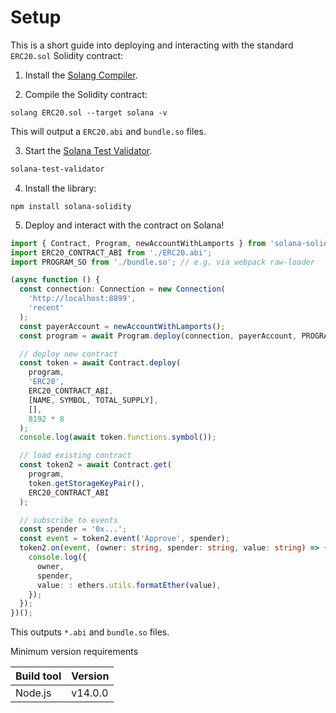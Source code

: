 # Setup

This is a short guide into deploying and interacting with the standard `ERC20.sol` Solidity contract:

1. Install the [Solang Compiler](https://solang.readthedocs.io/en/latest/).

2. Compile the Solidity contract:

```
solang ERC20.sol --target solana -v
```

This will output a `ERC20.abi` and `bundle.so` files.

3. Start the [Solana Test Validator](https://docs.solana.com/developing/test-validator).

```bash
solana-test-validator
```

4. Install the library:

```
npm install solana-solidity
```

5. Deploy and interact with the contract on Solana!

```typescript
import { Contract, Program, newAccountWithLamports } from 'solana-solidity';
import ERC20_CONTRACT_ABI from './ERC20.abi';
import PROGRAM_SO from './bundle.so'; // e.g. via webpack raw-loader

(async function () {
  const connection: Connection = new Connection(
    'http://localhost:8899',
    'recent'
  );
  const payerAccount = newAccountWithLamports();
  const program = await Program.deploy(connection, payerAccount, PROGRAM_SO);

  // deploy new contract
  const token = await Contract.deploy(
    program,
    'ERC20',
    ERC20_CONTRACT_ABI,
    [NAME, SYMBOL, TOTAL_SUPPLY],
    [],
    8192 * 8
  );
  console.log(await token.functions.symbol());

  // load existing contract
  const token2 = await Contract.get(
    program,
    token.getStorageKeyPair(),
    ERC20_CONTRACT_ABI
  );

  // subscribe to events
  const spender = '0x...';
  const event = token2.event('Approve', spender);
  token2.on(event, (owner: string, spender: string, value: string) => {
    console.log({
      owner,
      spender,
      value: : ethers.utils.formatEther(value),
    });
  });
})();
```

This outputs `*.abi` and `bundle.so` files.

Minimum version requirements

| Build tool | Version |
| :--------- | :------ |
| Node.js    | v14.0.0 |

